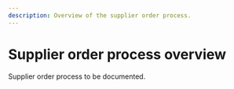 ```yaml
---
description: Overview of the supplier order process.
---
```


# Supplier order process overview

Supplier order process to be documented.

